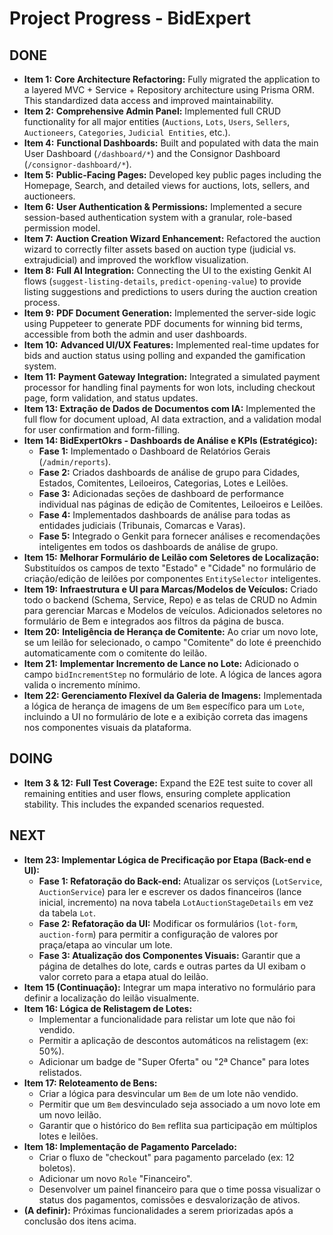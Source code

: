 # Project Progress - BidExpert

## DONE
- **Item 1:** **Core Architecture Refactoring:** Fully migrated the application to a layered MVC + Service + Repository architecture using Prisma ORM. This standardized data access and improved maintainability.
- **Item 2:** **Comprehensive Admin Panel:** Implemented full CRUD functionality for all major entities (`Auctions`, `Lots`, `Users`, `Sellers`, `Auctioneers`, `Categories`, `Judicial Entities`, etc.).
- **Item 4:** **Functional Dashboards:** Built and populated with data the main User Dashboard (`/dashboard/*`) and the Consignor Dashboard (`/consignor-dashboard/*`).
- **Item 5:** **Public-Facing Pages:** Developed key public pages including the Homepage, Search, and detailed views for auctions, lots, sellers, and auctioneers.
- **Item 6:** **User Authentication & Permissions:** Implemented a secure session-based authentication system with a granular, role-based permission model.
- **Item 7:** **Auction Creation Wizard Enhancement:** Refactored the auction wizard to correctly filter assets based on auction type (judicial vs. extrajudicial) and improved the workflow visualization.
- **Item 8:** **Full AI Integration:** Connecting the UI to the existing Genkit AI flows (`suggest-listing-details`, `predict-opening-value`) to provide listing suggestions and predictions to users during the auction creation process.
- **Item 9:** **PDF Document Generation:** Implemented the server-side logic using Puppeteer to generate PDF documents for winning bid terms, accessible from both the admin and user dashboards.
- **Item 10:** **Advanced UI/UX Features:** Implemented real-time updates for bids and auction status using polling and expanded the gamification system.
- **Item 11:** **Payment Gateway Integration:** Integrated a simulated payment processor for handling final payments for won lots, including checkout page, form validation, and status updates.
- **Item 13: Extração de Dados de Documentos com IA:** Implemented the full flow for document upload, AI data extraction, and a validation modal for user confirmation and form-filling.
- **Item 14: BidExpertOkrs - Dashboards de Análise e KPIs (Estratégico):**
    - **Fase 1:** Implementado o Dashboard de Relatórios Gerais (`/admin/reports`).
    - **Fase 2:** Criados dashboards de análise de grupo para Cidades, Estados, Comitentes, Leiloeiros, Categorias, Lotes e Leilões.
    - **Fase 3:** Adicionadas seções de dashboard de performance individual nas páginas de edição de Comitentes, Leiloeiros e Leilões.
    - **Fase 4:** Implementados dashboards de análise para todas as entidades judiciais (Tribunais, Comarcas e Varas).
    - **Fase 5:** Integrado o Genkit para fornecer análises e recomendações inteligentes em todos os dashboards de análise de grupo.
- **Item 15:** **Melhorar Formulário de Leilão com Seletores de Localização:** Substituídos os campos de texto "Estado" e "Cidade" no formulário de criação/edição de leilões por componentes `EntitySelector` inteligentes.
- **Item 19:** **Infraestrutura e UI para Marcas/Modelos de Veículos:** Criado todo o backend (Schema, Service, Repo) e as telas de CRUD no Admin para gerenciar Marcas e Modelos de veículos. Adicionados seletores no formulário de Bem e integrados aos filtros da página de busca.
- **Item 20:** **Inteligência de Herança de Comitente:** Ao criar um novo lote, se um leilão for selecionado, o campo "Comitente" do lote é preenchido automaticamente com o comitente do leilão.
- **Item 21:** **Implementar Incremento de Lance no Lote:** Adicionado o campo `bidIncrementStep` no formulário de lote. A lógica de lances agora valida o incremento mínimo.
- **Item 22: Gerenciamento Flexível da Galeria de Imagens:** Implementada a lógica de herança de imagens de um `Bem` específico para um `Lote`, incluindo a UI no formulário de lote e a exibição correta das imagens nos componentes visuais da plataforma.

## DOING
- **Item 3 & 12:** **Full Test Coverage:** Expand the E2E test suite to cover all remaining entities and user flows, ensuring complete application stability. This includes the expanded scenarios requested.


## NEXT
- **Item 23: Implementar Lógica de Precificação por Etapa (Back-end e UI):**
    - **Fase 1: Refatoração do Back-end:** Atualizar os serviços (`LotService`, `AuctionService`) para ler e escrever os dados financeiros (lance inicial, incremento) na nova tabela `LotAuctionStageDetails` em vez da tabela `Lot`.
    - **Fase 2: Refatoração da UI:** Modificar os formulários (`lot-form`, `auction-form`) para permitir a configuração de valores por praça/etapa ao vincular um lote.
    - **Fase 3: Atualização dos Componentes Visuais:** Garantir que a página de detalhes do lote, cards e outras partes da UI exibam o valor correto para a etapa atual do leilão.
- **Item 15 (Continuação):** Integrar um mapa interativo no formulário para definir a localização do leilão visualmente.
- **Item 16: Lógica de Relistagem de Lotes:**
    - Implementar a funcionalidade para relistar um lote que não foi vendido.
    - Permitir a aplicação de descontos automáticos na relistagem (ex: 50%).
    - Adicionar um badge de "Super Oferta" ou "2ª Chance" para lotes relistados.
- **Item 17: Reloteamento de Bens:**
    - Criar a lógica para desvincular um `Bem` de um lote não vendido.
    - Permitir que um `Bem` desvinculado seja associado a um novo lote em um novo leilão.
    - Garantir que o histórico do `Bem` reflita sua participação em múltiplos lotes e leilões.
- **Item 18: Implementação de Pagamento Parcelado:**
    - Criar o fluxo de "checkout" para pagamento parcelado (ex: 12 boletos).
    - Adicionar um novo `Role` "Financeiro".
    - Desenvolver um painel financeiro para que o time possa visualizar o status dos pagamentos, comissões e desvalorização de ativos.
- **(A definir):** Próximas funcionalidades a serem priorizadas após a conclusão dos itens acima.
